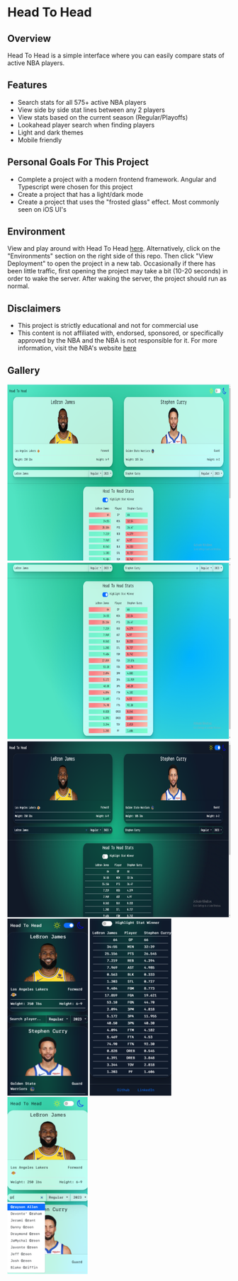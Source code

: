 # Head To Head
## Overview
  Head To Head is a simple interface where you can easily compare stats of active NBA players. 
  
## Features
  - Search stats for all 575+ active NBA players
  - View side by side stat lines between any 2 players
  - View stats based on the current season (Regular/Playoffs)
  - Lookahead player search when finding players
  - Light and dark themes
  - Mobile friendly

## Personal Goals For This Project
  - Complete a project with a modern frontend framework. Angular and Typescript were chosen for this project
  - Create a project that has a light/dark mode
  - Create a project that uses the "frosted glass" effect. Most commonly seen on iOS UI's

## Environment
View and play around with Head To Head [here](https://head-to-head-stats.herokuapp.com). Alternatively,
click on the "Environments" section on the right side of this repo. Then click "View Deployment" to 
open the project in a new tab. Occasionally if there has been little traffic, first opening the project 
may take a bit (10-20 seconds) in order to wake the server. After waking the server, the project should run as normal.

## Disclaimers
- This project is strictly educational and not for commercial use
- This content is not affiliated with, endorsed, sponsored, or specifically approved by the NBA and the 
  NBA is not responsible for it. For more information, visit the NBA's website [here](https://www.nba.com/termsofuse)

## Gallery
<img src="./src/assets/Gallery/PlayerProfile.png" height=400 alt="Player Profile Example">
<img src="./src/assets/Gallery/Stats.png" height=400 alt="Stats Example">
<img src="./src/assets/Gallery/DarkTheme.png" height=400 alt="Dark Theme Example">
<img src="./src/assets/Gallery/MobileFriendly.png" height=400 alt="Mobile Friendly Example">
<img src="./src/assets/Gallery/MobileFriendlyStats.png" height=400 alt="Mobile Friendly Stats Example">
<img src="./src/assets/Gallery/AutoComplete.png" height=400 alt="Player Auto Complete Example">
